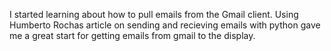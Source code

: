 I started learning about how to pull emails from the Gmail client.
Using Humberto Rochas article on sending and recieving emails with python gave me a great start for getting emails from gmail to the display. 
